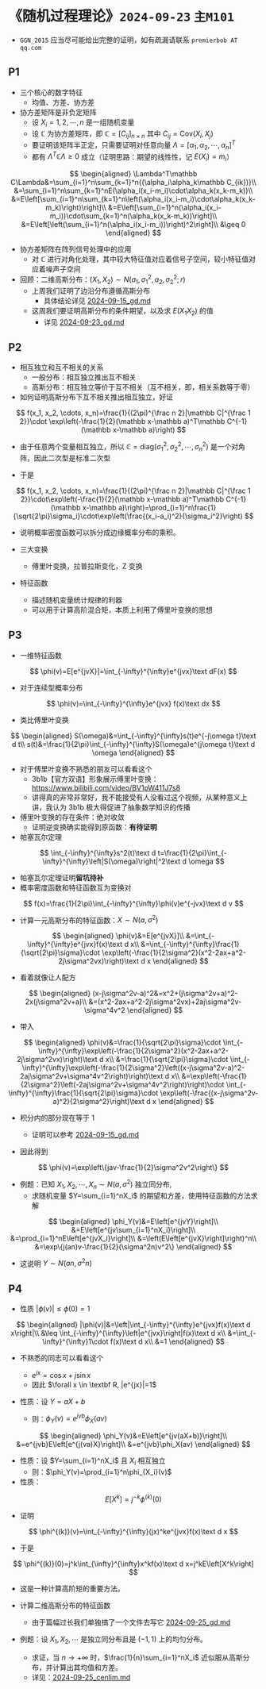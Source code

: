 # 《随机过程理论》`2024-09-23` `主M101`

- `GGN_2015` 应当尽可能给出完整的证明，如有疏漏请联系 `premierbob AT qq.com`

## P1

- 三个核心的数字特征
  - 均值、方差、协方差
- 协方差矩阵是非负定矩阵
  - 设 $X_i=1, 2, \cdots, n$ 是一组随机变量
  - 设 $\mathbb C$ 为协方差矩阵，即 $\mathbb C=[C_{ij}]_{n\times n}$ 其中 $C_{ij}=\text{Cov}(X_i, X_j)$
  - 要证明该矩阵半正定，只需要证明对任意向量 $\Lambda=[\alpha_1, \alpha_2, \cdots, \alpha_n]^T$
  - 都有 $\Lambda^T\mathbb C\Lambda\geq 0$ 成立（证明思路：期望的线性性，记 $E(X_i)=m_i$）

$$
\begin{aligned}
\Lambda^T\mathbb C\Lambda&=\sum_{i=1}^n\sum_{k=1}^n{(\alpha_i\alpha_k\mathbb C_{ik})}\\
&=\sum_{i=1}^n\sum_{k=1}^nE(\alpha_i(x_i-m_i)\cdot\alpha_k(x_k-m_k))\\
&=E\left[\sum_{i=1}^n\sum_{k=1}^n\left(\alpha_i(x_i-m_i)\cdot\alpha_k(x_k-m_k)\right)\right]\\
&=E\left[\sum_{i=1}^n(\alpha_i(x_i-m_i))\cdot\sum_{k=1}^n(\alpha_k(x_k-m_k))\right]\\
&=E\left[\left(\sum_{i=1}^n(\alpha_i(x_i-m_i))\right)^2\right]\\
&\geq 0
\end{aligned}
$$

- 协方差矩阵在阵列信号处理中的应用
  - 对 $\mathbb C$ 进行对角化处理，其中较大特征值对应着信号子空间，较小特征值对应着噪声子空间
- 回顾：二维高斯分布：$(X_1, X_2)\sim N(a_1, \sigma_1^2, a_2 ,\sigma_2^2;r)$
  - 上周我们证明了边沿分布遵循高斯分布
    - 具体结论详见 [2024-09-15_gd.md](../../data/2024a-rand/2024-09-15_gd.md)
  - 这周我们要证明高斯分布的条件期望，以及求 $E(X_1X_2)$ 的值
    - 详见 [2024-09-23_gd.md](../../data/2024a-rand/2024-09-23_gd.md)

## P2

- 相互独立和互不相关的关系
  - 一般分布：相互独立推出互不相关
  - 高斯分布：相互独立等价于互不相关（互不相关，即，相关系数等于零）
- 如何证明高斯分布下互不相关推出相互独立，好证

$$
f(x_1, x_2, \cdots, x_n)=\frac{1}{(2\pi)^{\frac n 2}|\mathbb C|^{\frac 1 2}}\cdot \exp\left(-\frac{1}{2}(\mathbb x-\mathbb a)^T\mathbb C^{-1}(\mathbb x-\mathbb a)\right)
$$

- 由于任意两个变量相互独立，所以 $\mathbb C=\text{diag}(\sigma_1^2, \sigma_2^2, \cdots, \sigma_n^2)$ 是一个对角阵，因此二次型是标准二次型

- 于是

$$
f(x_1, x_2, \cdots, x_n)=\frac{1}{(2\pi)^{\frac n 2}|\mathbb C|^{\frac 1 2}}\cdot\exp\left(-\frac{1}{2}(\mathbb x-\mathbb a)^T\mathbb C^{-1}(\mathbb x-\mathbb a)\right)=\prod_{i=1}^n\frac{1}{\sqrt{2\pi}\sigma_i}\cdot\exp\left(\frac{(x_i-a_i)^2}{\sigma_i^2}\right)
$$

- 说明概率密度函数可以拆分成边缘概率分布的乘积。

- 三大变换
  - 傅里叶变换，拉普拉斯变化，Z 变换
- 特征函数
  - 描述随机变量统计规律的利器
  - 可以用于计算高阶混合矩，本质上利用了傅里叶变换的思想

## P3

- 一维特征函数

$$
\phi(v)=E[e^{jvX}]=\int_{-\infty}^{\infty}e^{jvx}\text dF(x)
$$

- 对于连续型概率分布

$$
\phi(v)=\int_{-\infty}^{\infty}e^{jvx} f(x)\text dx
$$

- 类比傅里叶变换

$$
\begin{aligned}
S(\omega)&=\int_{-\infty}^{\infty}s(t)e^{-j\omega t}\text d t\\
s(t)&=\frac{1}{2\pi}\int_{-\infty}^{\infty}S(\omega)e^{j\omega t}\text d \omega
\end{aligned}
$$

- 对于傅里叶变换不熟悉的朋友可以看看这个
  - 3b1b【官方双语】形象展示傅里叶变换：https://www.bilibili.com/video/BV1pW411J7s8
  - 讲得真的非常非常好，我不能接受有人没看过这个视频，从某种意义上讲，我认为 3b1b 极大得促进了抽象数学知识的传播
- 傅里叶变换的存在条件：绝对收敛
  - 证明逆变换确实能得到原函数：**有待证明**
- 帕塞瓦尔定理

$$
\int_{-\infty}^{\infty}s^2(t)\text d t=\frac{1}{2\pi}\int_{-\infty}^{\infty}\left|S(\omega)\right|^2\text d \omega
$$

- 帕塞瓦尔定理证明**留坑待补**
- 概率密度函数和特征函数互为变换对

$$
f(x)=\frac{1}{2\pi}\int_{-\infty}^{\infty}\phi(v)e^{-jvx}\text d v
$$

- 计算一元高斯分布的特征函数：$X\sim N(a, \sigma^2)$

$$
\begin{aligned}
\phi(v)&=E[e^{jvX}]\\
&=\int_{-\infty}^{\infty}e^{jvx}f(x)\text d x\\
&=\int_{-\infty}^{\infty}\frac{1}{\sqrt{2\pi}\sigma}\cdot \exp\left(-\frac{1}{2\sigma^2}(x^2-2ax+a^2-2j\sigma^2vx)\right)\text d x
\end{aligned}
$$

-  看着就像让人配方

$$
\begin{aligned}
(x-j\sigma^2v-a)^2&=x^2+(j\sigma^2v+a)^2-2x(j\sigma^2v+a)\\
&=(x^2-2ax+a^2-2j\sigma^2vx)+2aj\sigma^2v-\sigma^4v^2
\end{aligned}
$$

- 带入

$$
\begin{aligned}
\phi(v)&=\frac{1}{\sqrt{2\pi}\sigma}\cdot \int_{-\infty}^{\infty}\exp\left(-\frac{1}{2\sigma^2}(x^2-2ax+a^2-2j\sigma^2vx)\right)\text d x\\
&=\frac{1}{\sqrt{2\pi}\sigma}\cdot \int_{-\infty}^{\infty}\exp\left(-\frac{1}{2\sigma^2}\left((x-j\sigma^2v-a)^2-2aj\sigma^2v+\sigma^4v^2\right)\right)\text d x\\
&=\exp\left(-\frac{1}{2\sigma^2}\left(-2aj\sigma^2v+\sigma^4v^2\right)\right)\cdot \int_{-\infty}^{\infty}\frac{1}{\sqrt{2\pi}\sigma}\cdot \exp\left(-\frac{(x-j\sigma^2v-a)^2}{2\sigma^2}\right)\text d x
\end{aligned}
$$

- 积分内的部分现在等于 1
  - 证明可以参考 [2024-09-15_gd.md](../../data/2024a-rand/2024-09-15_gd.md)

- 因此得到

$$
\phi(v)=\exp\left\{jav-\frac{1}{2}\sigma^2v^2\right\}
$$

- 例题：已知 $X_1, X_2, \cdots, X_n \sim N(a, \sigma^2)$ 独立同分布,
  - 求随机变量 $Y=\sum_{i=1}^nX_i$ 的期望和方差，使用特征函数的方法求解

$$
\begin{aligned}
\phi_Y(v)&=E\left[e^{jvY}\right]\\
&=E\left[e^{jv\sum_{i=1}^nX_i}\right]\\
&=\prod_{i=1}^nE\left[e^{jvX_i}\right]\\
&=\left(E\left[e^{jvX}\right]\right)^n\\
&=\exp\{j(an)v-\frac{1}{2}(\sigma^2n)v^2\}
\end{aligned}
$$

- 这说明 $Y\sim N(an, \sigma^2n)$

## P4

- 性质 $|\phi(v)|\leq \phi(0)=1$

$$
\begin{aligned}
|\phi(v)|&=\left|\int_{-\infty}^{\infty}e^{jvx}f(x)\text d x\right|\\
&\leq \int_{-\infty}^{\infty}\left|e^{jvx}\right|f(x)\text d x\\
&=\int_{-\infty}^{\infty}1\cdot f(x)\text d x\\
&=1
\end{aligned}
$$

- 不熟悉的同志可以看看这个
  - $e^{jx}=\cos x + j \sin x$
  - 因此 $\forall x \in \textbf R, |e^{jx}|=1$

- 性质：设 $Y=aX+b$
  - 则：$\phi_Y(v)=e^{jvb}\phi_X(av)$

$$
\begin{aligned}
\phi_Y(v)&=E\left[e^{jv(aX+b)}\right]\\
&=e^{jvb}E\left[e^{j(va)X}\right]\\
&=e^{jvb}\phi_X(av)
\end{aligned}
$$

- 性质：设 $Y=\sum_{i=1}^nX_i$ 且 $X_i$ 相互独立
  - 则：$\phi_Y(v)=\prod_{i=1}^n\phi_{X_i}(v)$
- 性质：

$$
E\left[X^k\right]=j^{-k}\phi^{(k)}(0)
$$

- 证明

$$
\phi^{(k)}(v)=\int_{-\infty}^{\infty}(jx)^ke^{jvx}f(x)\text d x
$$

- 于是

$$
\phi^{(k)}(0)=j^k\int_{\infty}^{\infty}x^kf(x)\text d x=j^kE\left[X^k\right]
$$

- 这是一种计算高阶矩的重要方法。
- 计算二维高斯分布的特征函数
  - 由于篇幅过长我们单独搞了一个文件去写它 [2024-09-25_gd.md](../../data/2024a-rand/2024-09-25_gd.md)

- 例题：设 $X_1, X_2, \cdots$ 是独立同分布且是 $(-1, 1)$ 上的均匀分布。
  - 求证，当 $n\to+\infty$ 时，$\frac{1}{n}\sum_{i=1}^nX_i$ 近似服从高斯分布，并计算出其均值和方差。
  - 详见：[2024-09-25_cenlim.md](../../data/2024a-rand/2024-09-25_cenlim.md)
